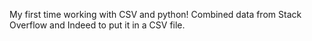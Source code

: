 My first time working with CSV and python! Combined data from Stack Overflow and Indeed to put it in a CSV file.
